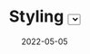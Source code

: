 ---
layout: article.njk
title: "Styling <select> elements for real"
tags: article
date: 2022-05-05
excerpt: "Styling &lt;select&gt; elements has been difficult for a long time, but there's good news on the horizon. Here is an overview of styling &lt;select&gt;, and an experimental element that promises to overcome the remaining limitations in the future."
thumbnail: "https://blogs.windows.com/wp-content/uploads/prod/sites/33/2022/04/Picture1-2.png"
external: https://blogs.windows.com/msedgedev/2022/05/05/styling-select-elements-for-real/
---